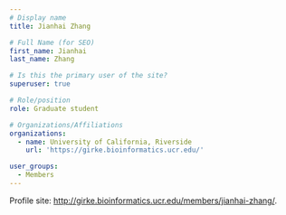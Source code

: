 ```yaml
---
# Display name
title: Jianhai Zhang

# Full Name (for SEO)
first_name: Jianhai
last_name: Zhang

# Is this the primary user of the site?
superuser: true

# Role/position
role: Graduate student

# Organizations/Affiliations
organizations:
  - name: University of California, Riverside
    url: 'https://girke.bioinformatics.ucr.edu/'

user_groups:
  - Members
---
```


Profile site: <a href="http://girke.bioinformatics.ucr.edu/members/jianhai-zhang/" target="_blank">http://girke.bioinformatics.ucr.edu/members/jianhai-zhang/</a>. 
